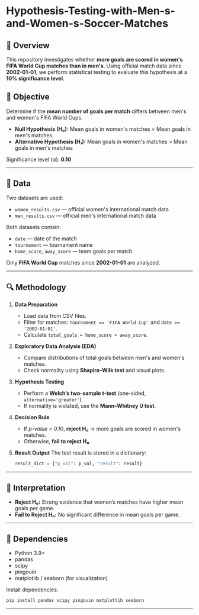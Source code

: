 # Hypothesis-Testing-with-Men-s-and-Women-s-Soccer-Matches

## 📘 Overview

This repository investigates whether **more goals are scored in women's FIFA World Cup matches than in men's**. Using official match data since **2002-01-01**, we perform statistical testing to evaluate this hypothesis at a **10% significance level**.

## 🎯 Objective

Determine if the **mean number of goals per match** differs between men's and women's FIFA World Cups.

* **Null Hypothesis (H₀):** Mean goals in women's matches = Mean goals in men's matches
* **Alternative Hypothesis (H₁):** Mean goals in women's matches > Mean goals in men's matches

Significance level (α): **0.10**

---

## 🧩 Data

Two datasets are used:

* `women_results.csv` — official women's international match data
* `men_results.csv` — official men's international match data

Both datasets contain:

* `date` — date of the match
* `tournament` — tournament name
* `home_score`, `away_score` — team goals per match

Only **FIFA World Cup** matches since **2002-01-01** are analyzed.

---

## 🔍 Methodology

1. **Data Preparation**

   * Load data from CSV files.
   * Filter for matches: `tournament == 'FIFA World Cup'` and `date >= '2002-01-01'`.
   * Calculate `total_goals = home_score + away_score`.

2. **Exploratory Data Analysis (EDA)**

   * Compare distributions of total goals between men's and women's matches.
   * Check normality using **Shapiro–Wilk test** and visual plots.

3. **Hypothesis Testing**

   * Perform a **Welch’s two-sample t-test** (one-sided, `alternative='greater'`).
   * If normality is violated, use the **Mann–Whitney U test**.

4. **Decision Rule**

   * If *p-value < 0.10*, **reject H₀** → more goals are scored in women's matches.
   * Otherwise, **fail to reject H₀**.

5. **Result Output**
   The test result is stored in a dictionary:

   ```python
   result_dict = {"p_val": p_val, "result": result}
   ```

---

## 🧮 Interpretation

* **Reject H₀:** Strong evidence that women’s matches have higher mean goals per game.
* **Fail to Reject H₀:** No significant difference in mean goals per game.

---

## 🧠 Dependencies

* Python 3.9+
* pandas
* scipy
* pingouin
* matplotlib / seaborn (for visualization)

Install dependencies:

```bash
pip install pandas scipy pingouin matplotlib seaborn
```

---

